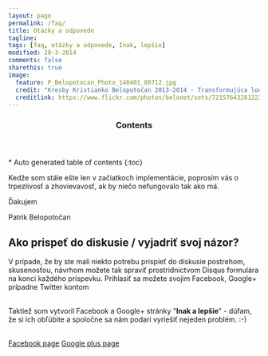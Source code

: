 ```yaml
---
layout: page
permalink: /faq/
title: Otázky a odpovede
tagline: 
tags: [faq, otázky a odpovede, Inak, lepšie]
modified: 28-3-2014
comments: false
sharethis: true
image:
  feature: P_Belopotocan_Photo_140401_00712.jpg
  credit: "Kresby Kristianko Belopotočan 2013-2014 - Transformujúca loď, Ropa, Úloha zo zvieratkami"
  creditlink: https://www.flickr.com/photos/belonet/sets/72157643281223573/
---
```


<section id="table-of-contents" class="toc">
  <header>
    <h3>Contents</h3>
  </header>
<div id="drawer" markdown="1">
*  Auto generated table of contents
{:toc}
</div>
</section><!-- /#table-of-contents -->

Kedže som stále ešte len v začiatkoch implementácie, poprosím vás o trpezlivosť a zhovievavosť, ak by niečo nefungovalo tak ako má.

Ďakujem

Patrik Belopotočan

## Ako prispeť do diskusie / vyjadriť svoj názor? 

V prípade, že by ste mali niekto potrebu prispieť do diskusie postrehom, skusenosťou, návrhom možete tak spraviť prostridníctvom Disqus formulára na konci každého príspevku. Prihlasiť sa možete svojim Facebook, Google+ prípadne Twitter kontom 
<br><br>

Taktiež som vytvoril Facebook a Google+ stránky "**Inak a lepšie**" - dúfam, že si ich obľúbite a spoločne sa nám podarí vyriešiť nejeden problém. :-)
<br><br>
 
<a href="http://facebook.com/inakalepsie" class="btn btn-fb">Facebook page</a> <a href="http://plus.google.com/u/0/b/106545627023746160738/106545627023746160738" class="btn btn-gplus">Google plus page</a>

<br><br><br>




